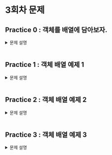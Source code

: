 # 3회차 문제

## Practice 0 : 객체를 배열에 담아보자.

<details>
<summary>문제 설명</summary>

**[문제]** 이론 설명입니다. 천천히 읽어주세요

**[설명]** 배열의 선언 방식은 다음과 같다. -> **practice-01 README.md** 내용 !

- **배열이란?**

  **동일한 자료형(Data Type)의 데이터를 연속된 공간에 저장하기 위한 자료구조**이다.

  JAVA에서의 배열은 C언어에서의 배열과 거의 유사하지만, 한 가지 다른 점이 있다.

  C언어에서의 배열은 `int arr[]` 의 방식으로 변수명을 선언하였지만,

  JAVA에서의 배열은 `int arr[]` 뿐만 아니라, `int[] arr` 의 방식도 지원한다.


- **배열을 선언하는 방식**

```java
  1. 생성과 동시에 초기화
  자료형[] 변수명 = {데이터1, 데이터2, 데이터3, ... };
  
  int[] array = {0,1,2,3,4}; // for example
  
  2. 크기를 지정해서 생성 후에 할당
  자료형[] 변수명 = new 자료형[크기];
  
  int[] num = new int[3]; // 크기가 3인 배열 생성
  num[0] = 0; // 0번 index에 값 할당
  num[1] = 1; // 1번 index에 값 할당
  num[2] = 2; // 2번 index에 값 할당
 ```

여기까지가 practice-01에서 적어둔 배열에 관한 내용이다.

이전까지 실습으로 다룬 내용으로 **클래스를 사용자 정의 자료형**라는 것을 파악할 수 있었다. 
사용자가 정의하는 대로 멤버 변수가 구성되고,매소드 또한 사용자의 정의대로 존재하는 것을 생각해보자.
그렇다면 위의 `자료형` 자리에 사용자 정의 자료형인 `클래스`의 이름이 들어간다면 어떻게 될까?

####  객체들을 배열에 담는 방법은 다음과 같다.
  ```java
    자료형[] 변수명 = new 자료형[크기];
    클래스이름[] 변수명 = new 클래스이름[크기];
    
    int[] num = new int[3]; // int형 데이터가 들어가며, 크기가 3인 배열 num 생성
    num[0] = 0; // 0번 index에 값 할당
    num[1] = 1; // 1번 index에 값 할당
    num[2] = 2; // 2번 index에 값 할당
  
    Card[] deck = new Card[30]; // Card형(Card 객체)이 들어가며, 크기가 30인 배열 deck 생성
    deck[0] = new Card("RED", spade, 1); // 0번 index에 값 할당(여기선 생성자를 통해 객체를 생성하여 할당)
    deck[1] = new Card("Black", diamond, 5); // 1번 index에 값 할당
          ...
    deck[29] = new Card("RED", heart, 3); // 29번 index에 값 할당
  ```

일반적인 자료형을 배열에 담는 과정과 큰 틀은 완전히 동일하다.

1. 크기를 지정하여 배열을 생성한다.
2. 배열의 각각 index에 값을 할당한다.

다만 여기서 2번의 과정이 객체를 담기 때문에 조금은 복잡해진 것뿐이다.

`num[0] = 0` ~~> `deck[0] = new Card[]`

일반적인 자료형의 경우 값을 할당하기 위해 값을 만드는 과정이 단순히 0과 같이 입력하면 되지만, 사용자 정의 자료형은 클래스의 경우 new 연산자와 `생성자`를 이용해야하기 때문에 다른점이 존재하는 것이다.


**[코드]**

```java
public class Practice0{
    public static void main(String[] args){
            
    }
}
```

</details>
<br>

## Practice 1 : 객체 배열 예제 1

<details>
<summary> 문제 설명</summary>

**[문제]**

**[설명]**

**[코드]**

```java
public class Practice01{
    public static void main(String[] args){
        
    }
}
```

</details>

<br>

## Practice 2 : 객체 배열 예제 2

<details>
<summary> 문제 설명</summary>

**[문제]**

**[설명]**

**[코드]**

```java
public class Practice02{
    public static void main(String[] args){
        
    }
}
```

</details>

<br>

## Practice 3 : 객체 배열 예제 3

<details>
<summary> 문제 설명</summary>

**[문제]**

**[설명]**

**[코드]**

```java
public class Practice03{
    public static void main(String[] args){
        
    }
}
```

</details>

<br>

